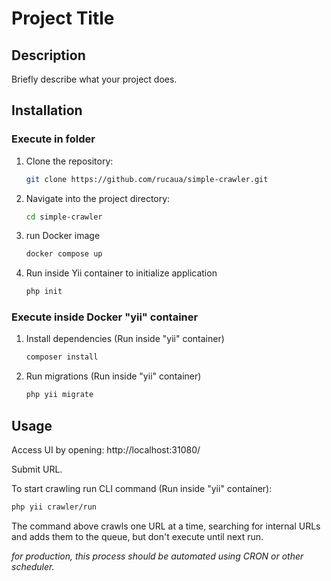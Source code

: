# Project Title

## Description
Briefly describe what your project does.

## Installation

### Execute in folder
1. Clone the repository:
   ```bash
   git clone https://github.com/rucaua/simple-crawler.git
   ```
   
2. Navigate into the project directory:
   ```bash
   cd simple-crawler
   ```
   
3. run Docker image 
   ```bash
   docker compose up
   ```

4. Run inside Yii container to initialize application
   ```bash
   php init
   ```
   
### Execute inside Docker "yii" container
1. Install dependencies (Run inside "yii" container)
   ```bash
   composer install
   ```
2. Run migrations (Run inside "yii" container)
   ```bash
   php yii migrate
   ```

## Usage

Access UI by opening:  http://localhost:31080/

Submit URL.

To start crawling run CLI command (Run inside "yii" container):
   ```bash
   php yii crawler/run
   ```
The command above crawls one URL at a time, searching for internal URLs and adds them to the queue, but don't execute until next run.


*for production, this process should be automated using CRON or other scheduler.*



